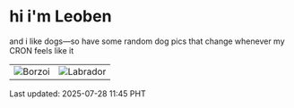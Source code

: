 # hi i'm Leoben

and i like dogs—so have some random dog pics that change whenever my CRON feels like it

|  |  |
|--------|----------|
| ![Borzoi](https://random-dog-vercel.vercel.app/api/random-borzoi?v=1753674336) | ![Labrador](https://random-dog-vercel.vercel.app/api/random-labrador?v=1753674336) |

Last updated: 2025-07-28 11:45 PHT
